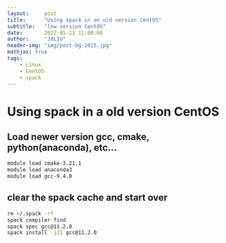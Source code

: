 ```yaml
---
layout:     post
title:      "Using spack in an old version CentOS"
subtitle:   "low version CentOS"
date:       2022-05-23 11:00:00
author:     "JXLIU"
header-img: "img/post-bg-2015.jpg"
mathjax: true
tags:
    - Linux
    - CentOS
    - spack
---
```


# Using spack in a old version CentOS

## Load newer version gcc, cmake, python(anaconda), etc...

```bash
module load cmake-3.21.1
module load anaconda3
module load gcc-9.4.0
```
## clear the spack cache and start over

```bash
rm ~/.spack -rf
spack compiler find
spack spec gcc@11.2.0
spack install -j21 gcc@11.2.0
```
